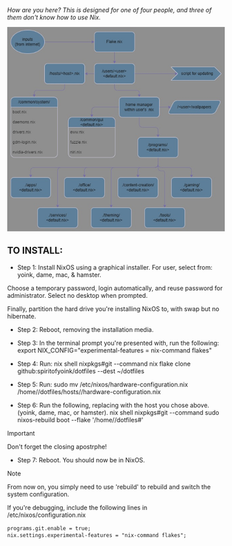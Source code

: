 *How are you here? This is designed for one of four people, and three of them don't know how to use Nix.*


![Image](nixos-configuration-map.jpg?raw=true)

## TO INSTALL:

* Step 1: Install NixOS using a graphical installer. For user, select from: yoink, dame, mac, & hamster.

Choose a temporary password, login automatically, and reuse password for administrator. Select no desktop when prompted.

Finally, partition the hard drive you're installing NixOS to, with swap but no hibernate.


* Step 2: Reboot, removing the installation media.


* Step 3: In the terminal prompt you're presented with, run the following:
    export NIX_CONFIG="experimental-features = nix-command flakes"


* Step 4: Run:
    nix shell nixpkgs#git --command nix flake clone github:spiritofyoink/dotfiles --dest ~/dotfiles


* Step 5: Run:
    sudo mv /etc/nixos/hardware-configuration.nix /home/<host>/dotfiles/hosts/<host>/hardware-configuration.nix


* Step 6: Run the following, replacing <host> with the host you chose above. (yoink, dame, mac, or hamster).
    nix shell nixpkgs#git --command sudo nixos-rebuild boot --flake '/home/<host>/dotfiles#<host>'

> [!IMPORTANT]
> Don't forget the closing apostrphe!


* Step 7: Reboot. You should now be in NixOS.


> [!NOTE]
> From now on, you simply need to use 'rebuild' to rebuild and switch the system configuration.


If you're debugging, include the following lines in /etc/nixos/configuration.nix

    programs.git.enable = true;
    nix.settings.experimental-features = "nix-command flakes";
